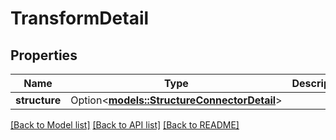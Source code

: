 # TransformDetail

## Properties

Name | Type | Description | Notes
------------ | ------------- | ------------- | -------------
**structure** | Option<[**models::StructureConnectorDetail**](StructureConnectorDetail.md)> |  | [optional]

[[Back to Model list]](../README.md#documentation-for-models) [[Back to API list]](../README.md#documentation-for-api-endpoints) [[Back to README]](../README.md)


